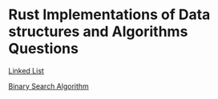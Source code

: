 # Rust Implementations of Data structures and Algorithms Questions
[Linked List](https://github.com/cerebrium/rust_ds_algo/tree/main/linkedLists)



[Binary Search Algorithm](https://github.com/cerebrium/rust_ds_algo/tree/main/binary_search)
